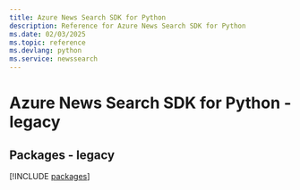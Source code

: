 ```yaml
---
title: Azure News Search SDK for Python
description: Reference for Azure News Search SDK for Python
ms.date: 02/03/2025
ms.topic: reference
ms.devlang: python
ms.service: newssearch
---
```

# Azure News Search SDK for Python - legacy
## Packages - legacy
[!INCLUDE [packages](news-search-index.md)]